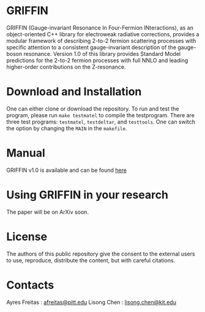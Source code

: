 # GRIFFIN  
GRIFFIN (Gauge-invariant Resonance In Four-Fermion INteractions), as an object-oriented C++ library for electroweak radiative corrections, provides a modular framework of describing 2-to-2 fermion scattering processes with specific attention to a consistent gauge-invariant description of the gauge-boson resonance. Version 1.0 of this library provides Standard Model predictions for the 2-to-2 fermion processes with full NNLO and leading higher-order contributions on the Z-resonance.

# Download and Installation
One can either clone or download the repository. 
To run and test the program, please run `make testmatel` to compile the testprogram.
There are three test programs: `testmatel`, `testdeltar`, and `testtools`. One can switch the option by 
changing the `MAIN` in the `makefile`.

# Manual
GRIFFIN v1.0 is available and can be found [here](https://github.com/lisongc/GRIFFIN_manual)

# Using GRIFFIN in your research
The paper will be on ArXiv soon.

# License
The authors of this public repository give the consent to the external users to use, reproduce, distribute the content, but with careful citations.

# Contacts
Ayres Freitas : afreitas@pitt.edu
Lisong Chen : lisong.chen@kit.edu
